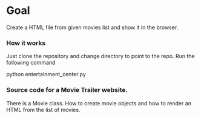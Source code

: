 # Goal

Create a HTML file from given movies list and show it in the browser.

### How it works

Just clone the repository and change directory to point to the repo.
Run the following command

python entertainment_center.py

### Source code for a Movie Trailer website.

There is a Movie class. How to create movie objects and how to render
an HTML from the list of movies.

